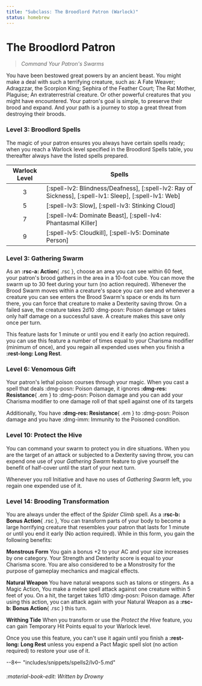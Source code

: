 ```yaml
---
title: "Subclass: The Broodlord Patron (Warlock)"
status: homebrew
---
```


<p style="display:none">
Command Your Patron's Swarms
</p>

# The Broodlord Patron

> *Command Your Patron's Swarms*

You have been bestowed great powers by an ancient beast. You might make a deal with such a terrifying creature, such as: A Fate Weaver; Adragzzar, the Scorpion King; Sephira of the Feather Court; The Rat Mother, Plaguise; An extraterrestrial creature. Or other powerful creatures that you might have encountered. Your patron's goal is simple, to preserve their brood and expand. And your path is a journey to stop a great threat from destroying their broods.

### Level 3: Broodlord Spells

The magic of your patron ensures you always have certain spells ready; when you reach a Warlock level specified in the Broodlord Spells table, you thereafter always have the listed spells prepared.

| Warlock Level | Spells |
|:-:|---|
| 3 | [:spell-lv2: Blindness/Deafness], [:spell-lv2: Ray of Sickness], [:spell-lv1: Sleep], [:spell-lv1: Web] |
| 5 | [:spell-lv3: Slow], [:spell-lv3: Stinking Cloud] |
| 7 | [:spell-lv4: Dominate Beast], [:spell-lv4: Phantasmal Killer] |
| 9 | [:spell-lv5: Cloudkill], [:spell-lv5: Dominate Person] |

### Level 3: Gathering Swarm

As an **:rsc-a: Action**{ .rsc }, choose an area you can see within 60 feet, your patron's brood gathers in the area in a 10-foot cube. You can move the swarm up to 30 feet during your turn (no action required). Whenever the Brood Swarm moves within a creature's space you can see and whenever a creature you can see enters the Brood Swarm's space or ends its turn there, you can force that creature to make a Dexterity saving throw. On a failed save, the creature takes 2d10 :dmg-posn: Poison damage or takes only half damage on a successful save. A creature makes this save only once per turn.

This feature lasts for 1 minute or until you end it early (no action required). you can use this feature a number of times equal to your Charisma modifier (minimum of once), and you regain all expended uses when you finish a **:rest-long: Long Rest**.

### Level 6: Venomous Gift

Your patron's lethal poison courses through your magic. When you cast a spell that deals :dmg-posn: Poison damage, it ignores **:dmg-res: Resistance**{ .em } to :dmg-posn: Poison damage and you can add your Charisma modifier to one damage roll of that spell against one of its targets

Additionally, You have **:dmg-res: Resistance**{ .em } to :dmg-posn: Poison damage and you have :dmg-imm: Immunity to the Poisoned condition.

### Level 10: Protect the Hive

You can command your swarm to protect you in dire situations. When you are the target of an attack or subjected to a Dexterity saving throw, you can expend one use of your *Gathering Swarm* feature to give yourself the benefit of half-cover until the start of your next turn.

Whenever you roll Initiative and have no uses of *Gathering Swarm* left, you regain one expended use of it.

### Level 14: Brooding Transformation

You are always under the effect of the *Spider Climb* spell. As a **:rsc-b: Bonus Action**{ .rsc }, You can transform parts of your body to become a large horrifying creature that resembles your patron that lasts for 1 minute or until you end it early (No action required). While in this form, you gain the following benefits:

**Monstrous Form**  You gain a bonus +2 to your AC and your size increases by one category. Your Strength and Dexterity score is equal to your Charisma score. You are also considered to be a Monstrosity for the purpose of gameplay mechanics and magical effects.

**Natural Weapon**  You have natural weapons such as talons or stingers. As a Magic Action, You make a melee spell attack against one creature within 5 feet of you. On a hit, the target takes 1d10 :dmg-posn: Poison damage. After using this action, you can attack again with your Natural Weapon as a **:rsc-b: Bonus Action**{ .rsc } this turn.

**Writhing Tide**  When you transform or use the *Protect the Hive* feature, you can gain Temporary Hit Points equal to your Warlock level. 

Once you use this feature, you can't use it again until you finish a **:rest-long: Long Rest** unless you expend a Pact Magic spell slot (no action required) to restore your use of it.

--8<-- "includes/snippets/spells2/lv0-5.md"

###### :material-book-edit: Written by *Drowny*